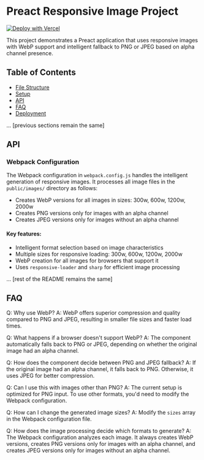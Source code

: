 # Preact Responsive Image Project

[![Deploy with Vercel](https://vercel.com/button)](https://vercel.com/new/git/external?repository-url=https://github.com/yourusername/your-repo-name)

This project demonstrates a Preact application that uses responsive images with WebP support and intelligent fallback to PNG or JPEG based on alpha channel presence.

## Table of Contents

- [File Structure](#file-structure)
- [Setup](#setup)
- [API](#api)
- [FAQ](#faq)
- [Deployment](#deployment)

... [previous sections remain the same]

## API

### Webpack Configuration

The Webpack configuration in `webpack.config.js` handles the intelligent generation of responsive images. It processes all image files in the `public/images/` directory as follows:

- Creates WebP versions for all images in sizes: 300w, 600w, 1200w, 2000w
- Creates PNG versions only for images with an alpha channel
- Creates JPEG versions only for images without an alpha channel

#### Key features:

- Intelligent format selection based on image characteristics
- Multiple sizes for responsive loading: 300w, 600w, 1200w, 2000w
- WebP creation for all images for browsers that support it
- Uses `responsive-loader` and `sharp` for efficient image processing

... [rest of the README remains the same]

## FAQ

Q: Why use WebP?
A: WebP offers superior compression and quality compared to PNG and JPEG, resulting in smaller file sizes and faster load times.

Q: What happens if a browser doesn't support WebP?
A: The component automatically falls back to PNG or JPEG, depending on whether the original image had an alpha channel.

Q: How does the component decide between PNG and JPEG fallback?
A: If the original image had an alpha channel, it falls back to PNG. Otherwise, it uses JPEG for better compression.

Q: Can I use this with images other than PNG?
A: The current setup is optimized for PNG input. To use other formats, you'd need to modify the Webpack configuration.

Q: How can I change the generated image sizes?
A: Modify the `sizes` array in the Webpack configuration file.

Q: How does the image processing decide which formats to generate?
A: The Webpack configuration analyzes each image. It always creates WebP versions, creates PNG versions only for images with an alpha channel, and creates JPEG versions only for images without an alpha channel.


